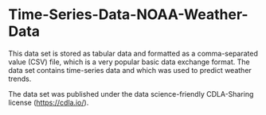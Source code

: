 # Time-Series-Data-NOAA-Weather-Data
This data set is stored as tabular data and formatted as a comma-separated value (CSV) file, which is a very popular basic data exchange format.   The data set contains time-series data and which was used to predict weather trends.

The data set was published under the data science-friendly CDLA-Sharing license (https://cdla.io/).
